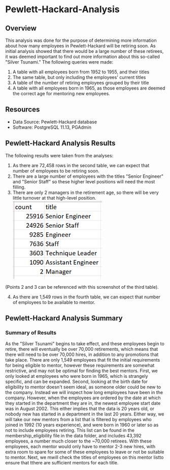 # Pewlett-Hackard-Analysis
## Overview
This analysis was done for the purpose of determining more information about how many employees in Pewlett-Hackard will be retiring soon. As initial analysis showed that there would be a large number of these retirees, it was deemed important to find out more information about this so-called "Silver Tsunami." The following queries were made:

1. A table with all employees born from 1952 to 1955, and their titles
2. The same table, but only including the employees' current titles
3. A table of the number of retiring employees grouped by their title
3. A table with all employees born in 1965, as those employees are deemed the correct age for mentoring new employees.



## Resources
- Data Source: Pewlett-Hackard database
- Software: PostgreSQL 11.13, PGAdmin

## Pewlett-Hackard Analysis Results
The following results were taken from the analyses:

1. As there are 72,458 rows in the second table, we can expect that number of employees to be retiring soon.
2. There are a large number of employees with the titles "Senior Engineer" and "Senior Staff" so these higher level positions will need the most filling.
3. There are only 2 managers in the retirement age, so there will be very little turnover at that high-level position.
![retiring_titles](https://github.com/bchillman/Pewlett-Hackard-Analysis/blob/main/Data/retiring_titles.PNG)

(Points 2 and 3 can be referenced with this screenshot of the third table).

4. As there are 1,549 rows in the fourth table, we can expect that number of employees to be available to mentor.
 
## Pewlett-Hackard Analysis Summary
### Summary of Results
As the "Silver Tsunami" begins to take effect, and these employees begin to retire, there will eventually be over 70,000 retirements, which means that there will need to be over 70,000 hires, in addition to any promotions that take place. There are only 1,549 employees that fit the initial requirements for being eligible to mentor, however these requirements are somewhat restrictive, and may not be optimal for finding the best mentors. First, we only looked at employees who were born in 1965, which is strangely specific, and can be expanded. Second, looking at the birth date for eligibility to mentor doesn't seem ideal, as someone older could be new to the company. Instead we will inspect how long employees have been in the company. However, when the employees are ordered by the date at which they started in the department they are in, the newest employee start date was in August 2002. This either implies that the data is 20 years old, or nobody new has started in a department in the last 20 years. Either way, we will take our new mentors from a list that is filtered by employees who joined in 1992 (10 years experience), and were born in 1960 or later so as not to include employees retiring. This list can be found in the membership_eligibility file in the data folder, and includes  43,392 employees, a number much closer to the ~70,000 retirees. With these employees, each mentor would only have to mentor 2-3 new hires, with extra room to spare for some of these employees to leave or not be suitable to mentor. Next, we mwill check the titles of employees on this mentor listto ensure that tthere are sufficient mentors for each title.

